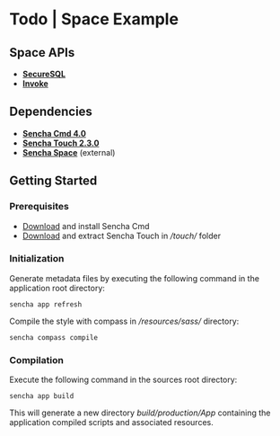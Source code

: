 # Todo | Space Example

## Space APIs

- [**SecureSQL**](http://docs.sencha.com/space/1.0.0/#!/api/Ext.space.sqlite.Database)
- [**Invoke**](http://docs.sencha.com/space/1.0.0/#!/api/Ext.space.Invoke)

## Dependencies

- [**Sencha Cmd 4.0**](http://www.sencha.com/products/sencha-cmd/download)
- [**Sencha Touch 2.3.0**](http://www.sencha.com/products/touch/)
- [**Sencha Space**](http://www.sencha.com/products/space/) (external)

## Getting Started

### Prerequisites

- [Download](http://www.sencha.com/products/sencha-cmd/download) and install Sencha Cmd
- [Download](http://www.sencha.com/products/touch/download/) and extract Sencha Touch in */touch/* folder

### Initialization

Generate metadata files by executing the following command in the application root directory:

    sencha app refresh

Compile the style with compass in */resources/sass/* directory:

    sencha compass compile

### Compilation

Execute the following command in the sources root directory:

    sencha app build

This will generate a new directory *build/production/App* containing the application compiled scripts and associated resources.
